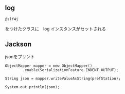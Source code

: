 ## log
```
@slf4j
```

をつけたクラスに　log インスタンスがセットされる


## Jackson
jsonをプリント

```
ObjectMapper mapper = new ObjectMapper()
        .enable(SerializationFeature.INDENT_OUTPUT);

String json = mapper.writeValueAsString(prefStation);

System.out.println(json);
```
